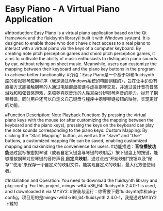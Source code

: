 # Easy Piano - A Virtual Piano Application

#Introduction: Easy Piano is a virtual piano application based on the Qt framework and the fluidsynth library(I built it with Windows system). It is designed to enable those who don't have direct access to a real piano to interact with a virtual piano via the keys of a computer keyboard. By creating note pitch perception games and chord pitch perception games, it aims to cultivate the ability of music enthusiasts to distinguish piano sounds by ear, without relying on sheet music. Meanwhile, users can customize the mapping between their keyboard and the piano key buttons in the program to achieve better functionality. 
#介绍：Easy Piano是一个基于Qt和fluidsynth库的虚拟钢琴应用程序（我是通过Windows系统的电脑创建的），旨在让手边没有直接方式能接触钢琴的人通过电脑键盘按键与虚拟钢琴交互，并通过设计音符音感游戏和和弦音感游戏，来培养喜欢音乐的人靠耳朵分辨钢琴声音的能力，抛开了钢琴琴谱。同时用户还可以自定义自己键盘与程序中钢琴琴键按钮的映射，实现更好的功能。

#Function Description:
Note Playback Function: By pressing the virtual piano keys with the mouse (or after customizing the mapping between the keyboard and the piano keys), pressing the keys on the keyboard can play the note sounds corresponding to the piano keys.
Custom Mapping: By clicking the "Start Mapping" button, as well as the "Save" and "Use" buttons, a customized mapping file can be saved, enabling customized mapping and maximizing the convenience for users.
#功能描述：**音符播放功能**通过鼠标按虚拟琴键（或者自定义键盘与琴键的映射后）按下键盘上的按键，能够播放钢琴对应琴键的音符声音,**自定义映射**，通过点击“开始映射”按钮以及“保存”“使用”来保存一个自定义的映射文件，能实现自定义的映射，最大化方便使用者。

#Installation and Operation: You need to download the fluidsynth library and pkg-config. For this project, mingw-w64-x86_64-fluidsynth 2.4.0-1 is used, and I downloaded it via MYSY2.
#安装与运行：你需要下载fluidsynth库和pkg-config，项目用的是mingw-w64-x86_64-fluidsynth 2.4.0-1，我是通过MYSY2下载的
